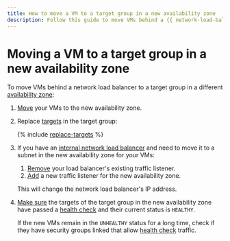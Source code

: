 ```yaml
---
title: How to move a VM to a target group in a new availability zone
description: Follow this guide to move VMs behind a {{ network-load-balancer-full-name }} network load balancer to a target group in a different availability zone.
---
```


# Moving a VM to a target group in a new availability zone


To move VMs behind a network load balancer to a target group in a different [availability zone](../../overview/concepts/geo-scope.md):

1. [Move](../../compute/operations/vm-control/vm-change-zone.md) your VMs to the new availability zone.
1. Replace [targets](../concepts/target-resources.md) in the target group:

   {% include [replace-targets](../../_includes/network-load-balancer/replace-targets.md) %}

1. If you have an [internal network load balancer](../concepts/specifics.md#nlb-int-routing) and need to move it to a subnet in the new availability zone for your VMs:

   1. [Remove](./listener-remove.md) your load balancer's existing traffic listener.
   1. [Add](./listener-add.md) a new traffic listener for the new availability zone.

   This will change the network load balancer's IP address.

1. [Make sure](../../network-load-balancer/operations/check-resource-health.md) the targets of the target group in the new availability zone have passed a [health check](../concepts/health-check.md) and their current status is `HEALTHY`.

   If the new VMs remain in the `UNHEALTHY` status for a long time, check if they have security groups linked that allow [health check](../concepts/health-check.md#target-statuses) traffic.
